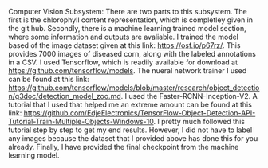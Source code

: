 Computer Vision Subsystem:
There are two parts to this subsystem. The first is the chlorophyll content representation, which is completley given in the git hub.
Secondly, there is a machine learning trained model section, where some information and outputs are avaliable.
I trained the model based of the image dataset given at this link: https://osf.io/p67rz/. This provides 7000 images of diseased corn, along with the labeled annotations in a CSV. I used Tensorflow, which is readily available for download at https://github.com/tensorflow/models. The nueral network trainer I used can be found at this link: https://github.com/tensorflow/models/blob/master/research/object_detection/g3doc/detection_model_zoo.md. I used the Faster-RCNN-Inception-V2. A tutorial that I used that helped me an extreme amount can be found at this link: https://github.com/EdjeElectronics/TensorFlow-Object-Detection-API-Tutorial-Train-Multiple-Objects-Windows-10. I pretty much followed this tutorial step by step to get my end results. However, I did not have to label any images because the dataset that I provided above has done this for you already. Finally, I have provided the final checkpoint from the machine learning model. 

